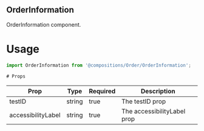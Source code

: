 ## OrderInformation
OrderInformation component.

# Usage
```js
import OrderInformation from '@compositions/Order/OrderInformation';

# Props
```
Prop                      | Type                  | Required                | Description
--------------------------|-----------------------|-------------------------|--------------------------
testID                    | string                | true                    | The testID prop
accessibilityLabel        | string                | true                    | The accessibilityLabel prop
